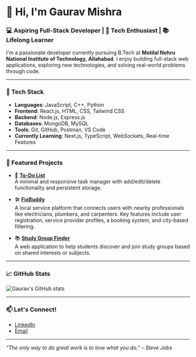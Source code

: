 # 👋 Hi, I'm Gaurav Mishra

### 💻 Aspiring Full-Stack Developer | 🚀 Tech Enthusiast | 📚 Lifelong Learner

I'm a passionate developer currently pursuing B.Tech at **Motilal Nehru National Institute of Technology, Allahabad**. I enjoy building full-stack web applications, exploring new technologies, and solving real-world problems through code.

---

### 🔧 Tech Stack
- **Languages**: JavaScript, C++, Python
- **Frontend**: React.js, HTML, CSS, Tailwind CSS
- **Backend**: Node.js, Express.js
- **Databases**: MongoDB, MySQL
- **Tools**: Git, GitHub, Postman, VS Code
- **Currently Learning**: Next.js, TypeScript, WebSockets, Real-time Features

---

### 📌 Featured Projects

- 🔁 [**To-Do List**](https://github.com/gaurav05-coder/todo-list)  
  A minimal and responsive task manager with add/edit/delete functionality and persistent storage.

- 🛠️ [**FixBuddy**](https://github.com/FixBuddy/FixBuddy_DevJam)  
  A local service platform that connects users with nearby professionals like electricians, plumbers, and carpenters. Key features include user registration, service provider profiles, a booking system, and city-based filtering.

- 📚 [**Study Group Finder**](https://github.com/Group-Projects-009/study-group-finder)  
  A web application to help students discover and join study groups based on shared interests or subjects.

---

### 📈 GitHub Stats

![Gaurav's GitHub stats](https://github-readme-stats.vercel.app/api?username=gaurav05-coder&show_icons=true&theme=radical)

---

### 📫 Let's Connect!
- [LinkedIn](https://www.linkedin.com/in/gaurav-mishra-b42a6b331/)
- [Email](mailto:gauravm0905@gmail.com)

---

_“The only way to do great work is to love what you do.” – Steve Jobs_
